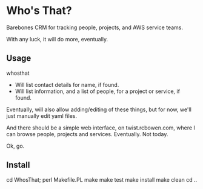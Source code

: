 # Who's That?

Barebones CRM for tracking people, projects, and AWS service teams.

With any luck, it will do more, eventually.

## Usage

whosthat <name>

* Will list contact details for name, if found.
* Will list information, and a list of people, for a project or service,
  if found.

Eventually, will also allow adding/editing of these things, but for now,
we'll just manually edit yaml files.

And there should be a simple web interface, on twist.rcbowen.com, where
I can browse people, projects and services. Eventually. Not today.

Ok, go.

## Install

cd WhosThat;
perl Makefile.PL
make
make test
make install
make clean
cd ..


